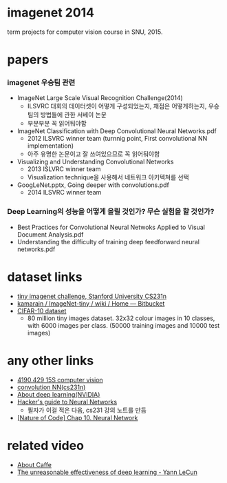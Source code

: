 imagenet 2014
==============

term projects for computer vision course in SNU, 2015.

# papers

### imagenet 우승팀 관련

- ImageNet Large Scale Visual Recognition Challenge(2014)
  - ILSVRC 대회의 데이터셋이 어떻게 구성되었는지, 채점은 어떻게하는지, 우승팀의 방법들에 관한 서베이 논문
  - 부분부분 꼭 읽어둬야함
- ImageNet Classification with Deep Convolutional Neural Networks.pdf
  - 2012 ILSVRC winner team (turnnig point, First convolutional NN implementation)
  - 아주 유명한 논문이고 잘 쓰여있으므로 꼭 읽어둬야함
- Visualizing and Understanding Convolutional Networks
  - 2013 ISLVRC winner team
  - Visualization technique을 사용해서 네트워크 아키텍쳐를 선택
- GoogLeNet.pptx, Going deeper with convolutions.pdf
  - 2014 ILSVRC winner team

### Deep Learning의 성능을 어떻게 올릴 것인가? 무슨 실험을 할 것인가?

- Best Practices for Convolutional Neural Netwoks Applied to Visual Document Analysis.pdf
- Understanding the difficulty of training deep feedforward neural networks.pdf

# dataset links

- [tiny imagenet challenge, Stanford University CS231n](http://cs231n.stanford.edu/project.html)
- [kamarain / ImageNet-tiny / wiki / Home — Bitbucket](https://bitbucket.org/kamarain/imagenet-tiny/wiki/Home#markdown-header-deep-neural-network-caffe)
- [CIFAR-10 dataset](http://www.cs.toronto.edu/~kriz/cifar.html)
	- 80 million tiny images dataset. 32x32 colour images in 10 classes, with 6000 images per class. (50000 training images and 10000 test images)

# any other links

- [4190.429 15S computer vision](https://sites.google.com/a/vision.snu.ac.kr/4190429-15s/)
- [convolution NN(cs231n)](http://cs231n.github.io/convolutional-networks/)
- [About deep learning(NVIDIA)](https://developer.nvidia.com/deep-learning)
- [Hacker's guide to Neural Networks](http://karpathy.github.io/neuralnets/)
	- 필자가 이걸 적은 다음, cs231 강의 노트를 만듬
- [\[Nature of Code\] Chap 10. Neural Network](http://natureofcode.com/book/chapter-10-neural-networks/)

# related video
- [About Caffe](http://on-demand.gputechconf.com/gtc/2014/webinar/gtc-express-deep-learning-caffee-evan-shelhamer.mp4)
- [The unreasonable effectiveness of deep learning - Yann LeCun](http://on-demand.gputechconf.com/gtc/2014/webinar/gtc-express-convolutional-networks-webinar.mp4)